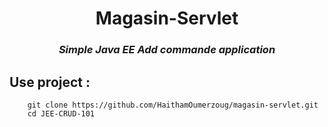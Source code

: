 # 
<h1 align="center">Magasin-Servlet</h1>
<h3 align="center"><i>Simple Java EE Add commande application</i></h3>

## Use project :
```git
    git clone https://github.com/HaithamOumerzoug/magasin-servlet.git
    cd JEE-CRUD-101
```
